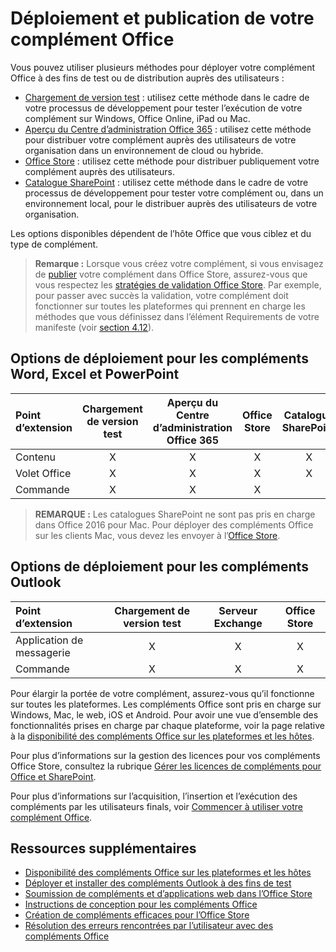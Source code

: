 
# <a name="deploy-and-publish-your-office-add-in"></a>Déploiement et publication de votre complément Office

Vous pouvez utiliser plusieurs méthodes pour déployer votre complément Office à des fins de test ou de distribution auprès des utilisateurs : 

- [Chargement de version test](../testing/create-a-network-shared-folder-catalog-for-task-pane-and-content-add-ins.md) : utilisez cette méthode dans le cadre de votre processus de développement pour tester l’exécution de votre complément sur Windows, Office Online, iPad ou Mac.
- [Aperçu du Centre d’administration Office 365](https://support.office.com/en-ie/article/Deploy-Office-Add-Ins-in-Office-365-737e8c86-be63-44d7-bf02-492fa7cd9c3f?ui=en-US&rs=en-IE&ad=IE) : utilisez cette méthode pour distribuer votre complément auprès des utilisateurs de votre organisation dans un environnement de cloud ou hybride.
- [Office Store] : utilisez cette méthode pour distribuer publiquement votre complément auprès des utilisateurs.
- [Catalogue SharePoint](publish-task-pane-and-content-add-ins-to-an-add-in-catalog.md) : utilisez cette méthode dans le cadre de votre processus de développement pour tester votre complément ou, dans un environnement local, pour le distribuer auprès des utilisateurs de votre organisation.

Les options disponibles dépendent de l’hôte Office que vous ciblez et du type de complément.
>**Remarque :** Lorsque vous créez votre complément, si vous envisagez de [publier](../publish/publish.md) votre complément dans Office Store, assurez-vous que vous respectez les [stratégies de validation Office Store](https://msdn.microsoft.com/en-us/library/jj220035.aspx). Par exemple, pour passer avec succès la validation, votre complément doit fonctionner sur toutes les plateformes qui prennent en charge les méthodes que vous définissez dans l’élément Requirements de votre manifeste (voir [section 4.12](https://msdn.microsoft.com/en-us/library/jj220035.aspx#Anchor_3)).

## <a name="deployment-options-for-word-excel-and-powerpoint-add-ins"></a>Options de déploiement pour les compléments Word, Excel et PowerPoint

| Point d’extension            | Chargement de version test | Aperçu du Centre d’administration Office 365 |Office Store  | Catalogue SharePoint  |
|:----------------|:-----------:|:------------------:|:-------------------------------:|:------------:|
| Contenu         | X           | X                  | X                               | X            |
| Volet Office       | X           | X                  | X                               | X            |
| Commande         | X           | X                  | X                                |              |

> **REMARQUE :** Les catalogues SharePoint ne sont pas pris en charge dans Office 2016 pour Mac. Pour déployer des compléments Office sur les clients Mac, vous devez les envoyer à l’[Office Store].    

## <a name="deployment-options-for-outlook-add-ins"></a>Options de déploiement pour les compléments Outlook

| Point d’extension     | Chargement de version test | Serveur Exchange | Office Store |
|:---------|:-----------:|:---------------:|:------------:|
| Application de messagerie | X           | X               | X            |
| Commande  | X           | X               | X            |

Pour élargir la portée de votre complément, assurez-vous qu’il fonctionne sur toutes les plateformes. Les compléments Office sont pris en charge sur Windows, Mac, le web, iOS et Android. Pour avoir une vue d’ensemble des fonctionnalités prises en charge par chaque plateforme, voir la page relative à la [disponibilité des compléments Office sur les plateformes et les hôtes].   

Pour plus d’informations sur la gestion des licences pour vos compléments Office Store, consultez la rubrique [Gérer les licences de compléments pour Office et SharePoint](https://msdn.microsoft.com/EN-US/library/office/jj163257.aspx).

Pour plus d’informations sur l’acquisition, l’insertion et l’exécution des compléments par les utilisateurs finals, voir [Commencer à utiliser votre complément Office](https://support.office.com/en-ie/article/Start-using-your-Office-Add-in-82e665c4-6700-4b56-a3f3-ef5441996862?ui=en-US&rs=en-IE&ad=IE).

## <a name="additional-resources"></a>Ressources supplémentaires

- [Disponibilité des compléments Office sur les plateformes et les hôtes]
- [Déployer et installer des compléments Outlook à des fins de test](../outlook/testing-and-tips.md) 
- [Soumission de compléments et d’applications web dans l’Office Store][Office Store]
- [Instructions de conception pour les compléments Office](../design/add-in-design)
- [Création de compléments efficaces pour l’Office Store](https://msdn.microsoft.com/en-us/library/jj635874.aspx)
- [Résolution des erreurs rencontrées par l’utilisateur avec des compléments Office](../testing/testing-and-troubleshooting.md)

[Office Store]: http://msdn.microsoft.com/library/ff075782-1303-4517-91cc-b3d730e9b9ae%28Office.15%29.aspx
[Disponibilité des compléments Office sur les plateformes et les hôtes]: http://dev.office.com/add-in-availability

